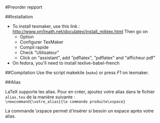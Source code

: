 #Preorder repport

##Installation

* To install texmaker, use this link : http://www.xm1math.net/doculatex/install_miktex.html
Then go on
     * Option
     * Configurer TexMaker
     * Compil rapide
     * Check "Utilisateur"
     * Click on "assistant", add "pdflatex", "pdflatex" and "afficheur pdf" 
* On fedora, you'll need to install texlive-babel-french

##Compilation
Use the script makekile (`make`)  or press *F1* on texmaker.

##Alias

LaTeX supporte les alias. Pour en créer, ajoutez votre alias dans le fichier `alias.tex` de la manière suivante :    
`\newcommand{\votre_alias}{la commande produite\xspace}`

La commande  \xspace permet d'insérer si besoin un espace après votre alias.

